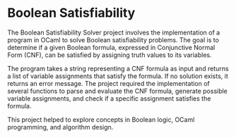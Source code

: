 # Boolean Satisfiability
The Boolean Satisfiability Solver project involves the implementation of a program in OCaml to solve Boolean satisfiability problems. The goal is to determine if a given Boolean formula, expressed in Conjunctive Normal Form (CNF), can be satisfied by assigning truth values to its variables.

The program takes a string representing a CNF formula as input and returns a list of variable assignments that satisfy the formula. If no solution exists, it returns an error message. The project required the implementation of several functions to parse and evaluate the CNF formula, generate possible variable assignments, and check if a specific assignment satisfies the formula.

This project helped to explore concepts in Boolean logic, OCaml programming, and algorithm design.
